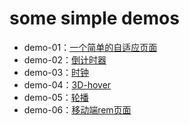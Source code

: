 # some simple demos
- demo-01：[一个简单的自适应页面](https://achingsoul.github.io/demos/simple-page/index.html)
- demo-02：[倒计时器](https://achingsoul.github.io/demos/countdown/index.html)
- demo-03：[时钟](https://achingsoul.github.io/demos/clock/clock.html)
- demo-04：[3D-hover](https://achingsoul.github.io/demos/3D-hover/index.html)
- demo-05：[轮播](https://achingsoul.github.io/demos/轮播/index.html)
- demo-06：[移动端rem页面](https://achingsoul.github.io/demos/rem/index.html)


